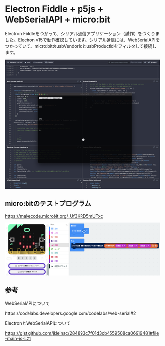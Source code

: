 # Electron Fiddle + p5js + WebSerialAPI + micro:bit

Electron Fiddleをつかって、シリアル通信アプリケーション（試作）をつくりました。Electron v15で動作確認しています。シリアル通信には、WebSerialAPIをつかっていて、micro:bitのusbVendorIdとusbProductIdをフィルタして接続します。

<img src = "./screenshot.png"></img>



## micro:bitのテストプログラム

https://makecode.microbit.org/_Uf3KRD5mUTxc

<img src = "./microbit.png"></img>


## 参考

WebSerialAPIについて

https://codelabs.developers.google.com/codelabs/web-serial#2


ElectronとWebSerialAPIについて

https://gist.github.com/jkleinsc/284893c7f01d3cb4559508ca06919481#file-main-js-L21

